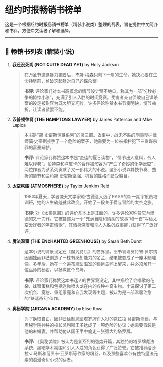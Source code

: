 # 纽约时报畅销书榜单

这是一个根据纽约时报畅销书榜单（精装小说类）整理的列表，旨在提供中文简介和书评，方便中文读者了解和选择。

---

## 📖 畅销书列表 (精装小说)

1.  **我还没死呢 (NOT QUITE DEAD YET)** by Holly Jackson
    > 在万圣节遭遇暴力袭击后，杰特·梅森只剩下一周的生命，她决心要在生命耗尽前，侦破这起针对自己的谋杀案。
    >
    > **书评:** 评论家们对本书高概念的情节设计赞不绝口，称其为一部“分秒必争的惊悚小说”，充满了引人入胜的时间竞赛。受害者亲自侦破自己谋杀案的设定被形容为既大胆又巧妙。许多评论称赞本书节奏明快，情节曲折，让读者欲罢不能。

2.  **汉普顿律师 (THE HAMPTONS LAWYER)** by James Patterson and Mike Lupica
    > 本书是“简·史密斯惊悚系列”的第三部。故事中，战无不胜的刑事辩护律师简·史密斯接手了一个危险的案子，她需要为一位被指控犯下三重谋杀罪的富豪辩护。
    >
    > **书评:** 评论家们称赞这本书是“绝佳的夏日读物”，“情节出人意料，令人难以释卷”。帕特森和卢皮卡的合作被形容为“产生了奇妙的化学反应”，两位作者为该系列贡献了又一部伟大的小说。这部小说以其快节奏、曲折的情节和主角简·史密斯坚强、机智的性格而备受瞩目。

3.  **太空氛围 (ATMOSPHERE)** by Taylor Jenkins Reid
    > 1980年夏天，学者兼天文学家琼·古德温入选了NASA的新一期宇航员培训班，她的人生轨迹就此改变，开始了一段关于爱与冒险的太空之旅。
    >
    > **书评:** 对《太空氛围》的评价基本上是正面的，许多评论家称赞它为里德的又一力作。它被描述为一个“充满冒险和情感的故事”和一首“写给太空爱好者的宇宙情歌”。其情感深度和引人入胜的叙事能力获得了广泛好评。

4.  **魔法温室 (THE ENCHANTED GREENHOUSE)** by Sarah Beth Durst
    > 这本小说的背景设定在《魔咒商店》的世界里。图书管理员特鲁·佩尔纳因孤独而非法创造了一株有感知能力的吊兰，结果被变成了一座木制雕像。多年后，她在一个遍布魔法温室的偏远岛屿上醒来，并必须解开一位巫师的秘密，以拯救这个岛屿。
    >
    > **书评:** 评论家们称赞这本书迷人的世界观设定，其中描绘了会唱歌的花朵、蜂蜜蛋糕和包括迷你喷火龙在内的各种神奇生物。小说探讨了第二次机会、宽恕、重组家庭和自我发现等主题，被认为是一部温馨治愈的“舒适奇幻”佳作。

5.  **奥秘学院 (ARCANA ACADEMY)** by Elise Kova
    > 为了换取自由，因非法绘制魔法塔罗牌而入狱的克拉拉·格雷斯沃德，与奥秘学院神秘的校长凯利斯王子达成了一项危险的协议：她需要假装是他的未婚妻，并帮助他从国王手中偷走一张强大的塔罗牌。
    >
    > **书评:** 《奥秘学院》被认为是新系列的强势开篇，其独特的塔罗牌魔法系统、黑暗学术氛围和引人入胜的角色获得了广泛赞誉。它被推荐给莎拉·J·马斯和丽贝卡·亚罗斯等作家的粉丝，以及那些喜欢带有独特魔法元素的浪漫奇幻小说的读者。